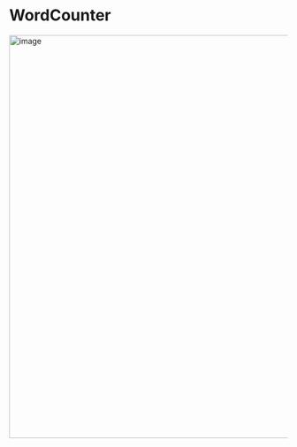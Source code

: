 # WordCounter
<img width="730" alt="image" src="https://user-images.githubusercontent.com/44714241/167258916-5e764382-f976-4802-8b91-155f5bf9836c.png">

